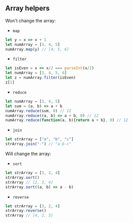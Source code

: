 ## Array helpers
Won't change the array:
- `map`
```js
let y = x => x + 1
let numArray = [3, 4, 5]
numArray.map(y) // [4, 5, 6]
```

- `filter`
```js
let isEven = x => x/2 === parseInt(x/2)
let numArray = [3, 4, 5, 6]
let z = numArray.filter(isEven)
z[1]
```

- `reduce`
```js
let numArray = [3, 4, 5]
let sum = (a, b) => a + b
numArray.reduce(sum, 0) // 12
numArray.reduce((a, b) => a + b, 0) // 12
numArray.reduce(function(a, b){return a + b}, 0) // 12
```

- `join`
```js
let strArray = ["a", "b", "c"]
strArray.join("-") // "a-b-c"
```

Will change the array:
- `sort`
```js
let strArray = [3, 2, 4]
strArray.sort()
strArray // [2, 3, 4] 
strArray.sort((a, b) => a - b)
```

- `reverse`
```js
let strArray = [3, 2, 4]
strArray.reverse()
strArray // [4, 2, 3] 
```
